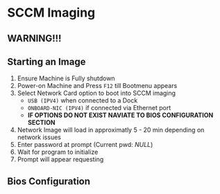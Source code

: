 # SCCM Imaging

## WARNING!!!

## Starting an Image
1. Ensure Machine is Fully shutdown
2. Power-on Machine and Press ```F12``` till Bootmenu appears
3. Select Network Card option to boot into SCCM imaging
    * ```USB (IPV4)``` when connected to a Dock
    * ```ONBOARD-NIC (IPV4)``` if connected via Ethernet port
    * **IF OPTIONS DO NOT EXIST NAVIATE TO BIOS CONFIGURATION SECTION**
4. Network Image will load in approximatly 5 - 20 min depending on network issues
5. Enter password at prompt (Current pwd: *NULL*)
6. Wait for program to initialize
7. Prompt will appear requesting


## Bios Configuration